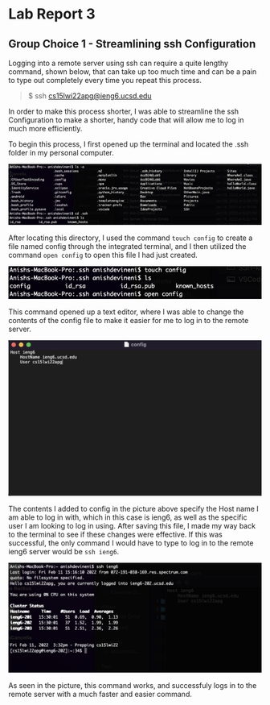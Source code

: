 # Lab Report 3

## Group Choice 1 - Streamlining ssh Configuration

Logging into a remote server using ssh can require a quite lengthy command, shown below, that can take up too much time and can be a pain to type out completely every time you repeat this process. 

 > $ ssh cs15lwi22apg@ieng6.ucsd.edu

 In order to make this process shorter, I was able to streamline the ssh Configuration to make a shorter, handy code that will allow me to log in much more efficiently.

 To begin this process, I first opened up the terminal and located the .ssh folder in my personal computer.

 ![Image](img/Lab-Report-3-cd-.SSH.png)

After locating this directory, I used the command `touch config` to create a file named config through the integrated terminal, and I then utilized the command `open config` to open this file I had just created.

![Image](img/Lab-Report-3-Creating-Config.png)

This command opened up a text editor, where I was able to change the contents of the config file to make it easier for me to log in to the remote server.

![Image](/img/Lab-Report-3-Changing-Config.png)

The contents I added to config in the picture above specify the Host name I am able to log in with, which in this case is ieng6, as well as the specific user I am looking to log in using. After saving this file, I made my way back to the terminal to see if these changes were effective. If this was successful, the only command I would have to type to log in to the remote ieng6 server would be `ssh ieng6`.

![Image](/img/Lab-Report-3-ssh-ieng6.png)

As seen in the picture, this command works, and successfuly logs in to the remote server with a much faster and easier command.

